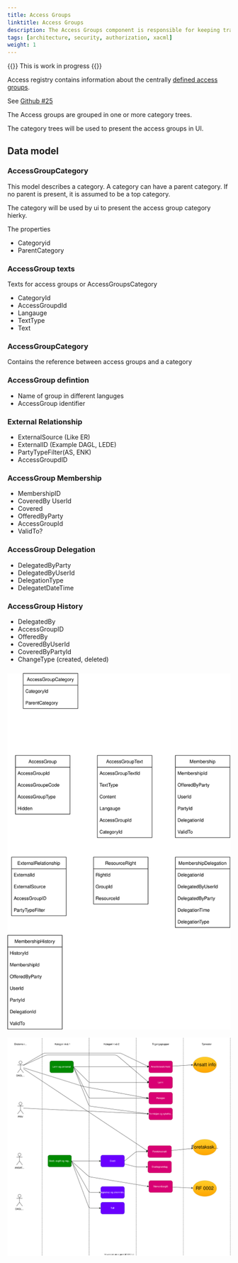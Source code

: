 ```yaml
---
title: Access Groups
linktitle: Access Groups
description: The Access Groups component is responsible for keeping track of membership of different Access Groups defined in Altinn. 
tags: [architecture, security, authorization, xacml]
weight: 1
---
```


{{<notice warning>}}
This is work in progress
{{</notice>}}

Access registry contains information about the centrally  [defined access groups](https://docs.altinn.studio/authorization/modules/accessgroups/type-accessgroups/). 

See [Github #25](https://github.com/Altinn/altinn-authorization/issues/25)

The Access groups are grouped in one or more category trees. 

The category trees will be used to present the access groups in UI.

## Data model

### AccessGroupCategory

This model describes a category. A category can have a parent category. If no parent is present, it is assumed to be a top category.

The category will be used by ui to present the access group category hierky.

The properties
- Categoryid
- ParentCategory

### AccessGroup texts

Texts for access groups or AccessGroupsCategory

- CategoryId
- AccessGroupdId
- Langauge
- TextType
- Text

### AccessGroupCategory

Contains the reference between access groups and a category

### AccessGroup defintion

- Name of group in different languges
- AccessGroup identifier

### External Relationship

- ExternalSource (Like ER) 
- ExternalID (Example DAGL, LEDE)
- PartyTypeFilter(AS, ENK)
- AccessGroupdID 

### AccessGroup Membership

- MembershipID
- CoveredBy UserId
- Covered
- OfferedByParty
- AccessGroupId
- ValidTo?

### AccessGroup Delegation

- DelegatedByParty
- DelegatedByUserId
- DelegationType
- DelegatetDateTime

### AccessGroup History

- DelegatedBy
- AccessGroupID
- OfferedBy
- CoveredByUserId
- CoveredByPartyId
- ChangeType (created, deleted)

### 

![Hierar](dbmodel.drawio.svg "Db model")


![Hierar](hierchy.drawio.svg "Db model")


